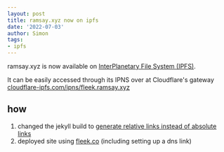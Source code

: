 ```yaml
---
layout: post
title: ramsay.xyz now on ipfs
date: '2022-07-03'
author: Simon
tags:
- ipfs
---
```



ramsay.xyz is now available on [InterPlanetary File System (IPFS)](https://ipfs.io). 

It can be easily accessed through its IPNS over at Cloudflare's gateway [cloudflare-ipfs.com/ipns/fleek.ramsay.xyz](https://cloudflare-ipfs.com/ipns/fleek.ramsay.xyz)


## how
1. changed the jekyll build to [generate relative links instead of absolute links](https://developers.cloudflare.com/web3/ipfs-gateway/reference/updating-for-ipfs/#jekyll)
2. deployed site using [fleek.co](https://fleek.co) (including setting up a dns link) 
